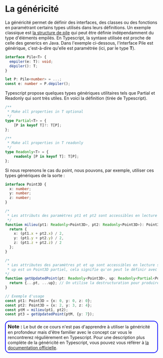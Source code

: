 # La généricité

La généricité permet de définir des interfaces, des classes ou des fonctions en paramétrant certains types utilisés dans leurs définitions. Un exemple classique est [la structure de pile](https://fr.wikipedia.org/wiki/Pile_(informatique)) qui peut être définie indépendamment du type d'éléments empilés. En Typescript, la syntaxe utilisée est proche de celle des generics en Java. Dans l'exemple ci-dessous, l'interface Pile est générique, c'est-à-dire qu'elle est paramétrée (ici, par le type **T**).

```typescript
interface Pile<T> {
  empiler(e: T): void;
  dépiler(): T;
}

let P: Pile<number> = ...;
const e: number = P.dépiler();
```

Typescript propose quelques types génériques utilitaires tels que Partial et Readonly qui sont très utiles. En voici la définition (tirée de Typescript).

```typescript
/**
 * Make all properties in T optional
 */
type Partial<T> = {
    [P in keyof T]?: T[P];
};

/**
 * Make all properties in T readonly
 */
type Readonly<T> = {
    readonly [P in keyof T]: T[P];
};
```

Si nous reprenons le cas du point, nous pouvons, par exemple, utiliser ces types génériques de la sorte :

```typescript
interface Point3D {
  x: number;
  y: number;
  z: number;
}

/*
 * Les attributs des paramètres pt1 et pt2 sont accessibles en lecture seule
 */
function milieu(pt1: Readonly<Point3D>, pt2: Readonly<Point3D>): Point3D {
  return {
    x: (pt1.x + pt2.x) / 2,
    y: (pt1.y + pt2.y) / 2,
    z: (pt1.z + pt2.z) / 2
  };
}

/*
 * Les attributes des paramètres pt et up sont accessibles en lecture seule
 * up est un Point3D partiel, cela signifie qu'on peut le définir avec une partie des attributs de Point3D seulement
*/
function getUpdatedPoint(pt: Readonly<Point3D>, up: Readonly<Partial<Point3D>>): Point3D {
  return {...pt, ...up}; // On utilise la destructuration pour produire le nouveau point
}

// Exemple d'usage
const pt1: Point3D = {x: 0, y: 0, z: 0};
const pt2: Point3D = {x: 2, y: 3, z: 4};
const ptM = milieu(pt1, pt2);
const pt3 = getUpdatedPoint(ptM, {y: 7});
```

<div style="border: solid blue 2px; border-radius: 1em; padding: .5em;">
  <h3 style="display: inline">Note : </h3>Le but de ce cours n'est pas d'apprendre à utiliser la généricité en profondeur mais d'être familier avec le concept car vous le rencontrerez régulièrement en Typescript. Pour une description plus complète de la généricité en Typescript, vous pouvez vous référer à <a href="https://www.typescriptlang.org/docs/handbook/generics.html">la documentation officielle</a>.
</div>
